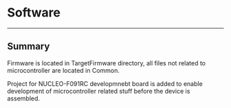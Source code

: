 # Software

---

## Summary

Firmware is located in TargetFirmware directory, all files not related to microcontroller are located in Common.

Project for NUCLEO-F091RC developmnebt board is added  to enable development of microcontroller related stuff before the device is assembled.